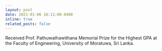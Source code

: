 ```yaml
---
layout: post
date: 2021-01-06 16:11:00-0400
inline: true
related_posts: false
---
```


Received Prof. Pathuwathawithana Memorial Prize for the Highest GPA at the Faculty of Engineering, University of Moratuwa, Sri Lanka.
